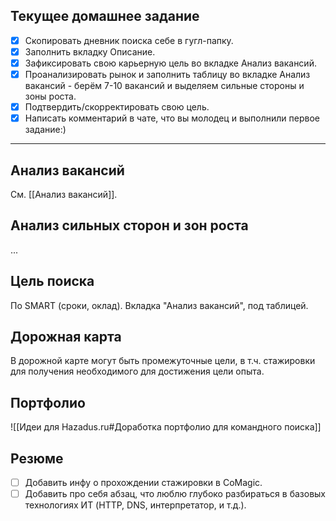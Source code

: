 ## Текущее домашнее задание

- [x] Скопировать дневник поиска себе в гугл-папку.
- [x] Заполнить вкладку Описание.
- [x] Зафиксировать свою карьерную цель во вкладке Анализ вакансий.
- [x] Проанализировать рынок и заполнить таблицу во вкладке Анализ вакансий - берём 7-10 вакансий и выделяем сильные стороны и зоны роста.
- [x] Подтвердить/скорректировать свою цель.
- [x] Написать комментарий в чате, что вы молодец и выполнили первое задание:)

----
## Анализ вакансий
См. [[Анализ вакансий]].
## Анализ сильных сторон и зон роста
...
## Цель поиска

По SMART (сроки, оклад). Вкладка "Анализ вакансий", под таблицей.

## Дорожная карта

В дорожной карте могут быть промежуточные цели, в т.ч. стажировки для получения необходимого для достижения цели опыта.

## Портфолио
![[Идеи для Hazadus.ru#Доработка портфолио для командного поиска]]

## Резюме
- [ ] Добавить инфу о прохождении стажировки в CoMagic.
- [ ] Добавить про себя абзац, что люблю глубоко разбираться в базовых технологиях ИТ (HTTP, DNS, интерпретатор, и т.д.).
